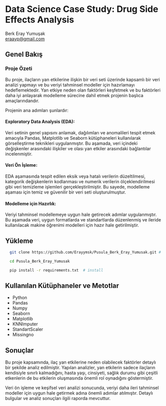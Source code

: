# Data Science Case Study: Drug Side Effects Analysis 

Berk Eray Yumuşak \
eraayp@gmail.com


## Genel Bakış
### Proje Özeti 
Bu proje, ilaçların yan etkilerine ilişkin bir veri seti üzerinde kapsamlı bir veri analizi yapmayı ve bu veriyi tahminsel modeller için hazırlamayı hedeflemektedir. Yan etkiye neden olan faktörleri keşfetmek ve bu faktörleri daha iyi anlayarak modelleme sürecine dahil etmek projenin başlıca amaçlarındandır. 

Projenin ana adımları şunlardır:

#### Exploratory Data Analysis (EDA):
Veri setinin genel yapısını anlamak, dağılımları ve anomalileri tespit etmek amacıyla Pandas, Matplotlib ve Seaborn kütüphaneleri kullanılarak görselleştirme teknikleri uygulanmıştır. Bu aşamada, veri içindeki değişkenler arasındaki ilişkiler ve olası yan etkiler arasındaki bağlantılar incelenmiştir.
#### Veri Ön İşleme:
EDA aşamasında tespit edilen eksik veya hatalı verilerin düzeltilmesi, kategorik değişkenlerin kodlanması ve numerik verilerin ölçeklendirilmesi gibi veri temizleme işlemleri gerçekleştirilmiştir. Bu sayede, modelleme aşaması için temiz ve güvenilir bir veri seti oluşturulmuştur.
#### Modelleme için Hazırlık:
Veriyi tahminsel modellemeye uygun hale getirecek adımlar uygulanmıştır. Bu aşamada veri, uygun formatlarda ve standartlarda düzenlenmiş ve ileride kullanılacak makine öğrenimi modelleri için hazır hale getirilmiştir.


## Yükleme 

```bash 
  git clone https://github.com/Erayymsk/Pusula_Berk_Eray_Yumusak.git # Clone
 ```

```bash 
  cd Pusula_Berk_Eray_Yumusak
```
```bash 
  pip install -r requirements.txt  # install
```
## Kullanılan Kütüphaneler ve Metotlar
* Python
* Pandas
* Numpy
* Seaborn
* Matplotlib
* KNNImputer
* StandartScaler
* Missingno 
## Sonuçlar
Bu proje kapsamında, ilaç yan etkilerine neden olabilecek faktörler detaylı bir şekilde analiz edilmiştir. Yapılan analizler, yan etkilerin sadece ilaçların kendisiyle sınırlı kalmadığını, hasta yaşı, cinsiyeti, sağlık durumu gibi çeşitli etkenlerin de bu etkilerin oluşmasında önemli rol oynadığını göstermiştir.

Veri ön işleme ve keşifsel veri analizi sonucunda, veriyi daha ileri tahminsel modeller için uygun hale getirmek adına önemli adımlar atılmıştır. Detaylı bulgular ve analiz sonuçları ilgili raporda mevcuttur.
